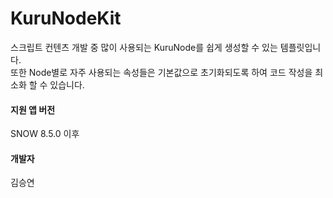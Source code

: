 # KuruNodeKit

스크립트 컨텐츠 개발 중 많이 사용되는 KuruNode를 쉽게 생성할 수 있는 템플릿입니다.<br>
또한 Node별로 자주 사용되는 속성들은 기본값으로 초기화되도록 하여 코드 작성을 최소화 할 수 있습니다.

#### 지원 앱 버전
SNOW 8.5.0 이후

#### 개발자
김승연

